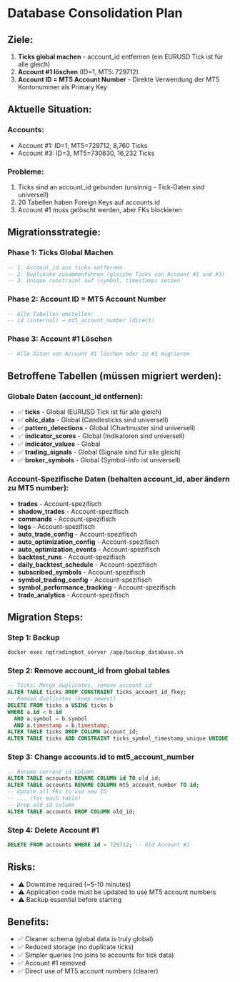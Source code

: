 # Database Consolidation Plan

## Ziele:
1. **Ticks global machen** - account_id entfernen (ein EURUSD Tick ist für alle gleich)
2. **Account #1 löschen** (ID=1, MT5: 729712)
3. **Account ID = MT5 Account Number** - Direkte Verwendung der MT5 Kontonummer als Primary Key

## Aktuelle Situation:

### Accounts:
- Account #1: ID=1, MT5=729712, 8,760 Ticks
- Account #3: ID=3, MT5=730630, 16,232 Ticks

### Probleme:
1. Ticks sind an account_id gebunden (unsinnig - Tick-Daten sind universell)
2. 20 Tabellen haben Foreign Keys auf accounts.id
3. Account #1 muss gelöscht werden, aber FKs blockieren

## Migrationsstrategie:

### Phase 1: Ticks Global Machen
```sql
-- 1. Account_id aus ticks entfernen
-- 2. Duplikate zusammenführen (gleiche Ticks von Account #1 und #3)
-- 3. Unique constraint auf (symbol, timestamp) setzen
```

### Phase 2: Account ID = MT5 Account Number
```sql
-- Alle Tabellen umstellen:
-- id (internal) → mt5_account_number (direct)
```

### Phase 3: Account #1 Löschen
```sql
-- Alle Daten von Account #1 löschen oder zu #3 migrieren
```

## Betroffene Tabellen (müssen migriert werden):

### Globale Daten (account_id entfernen):
- ✅ **ticks** - Global (EURUSD Tick ist für alle gleich)
- ✅ **ohlc_data** - Global (Candlesticks sind universell)
- ✅ **pattern_detections** - Global (Chartmuster sind universell)
- ✅ **indicator_scores** - Global (Indikatoren sind universell)
- ✅ **indicator_values** - Global
- ✅ **trading_signals** - Global (Signale sind für alle gleich)
- ✅ **broker_symbols** - Global (Symbol-Info ist universell)

### Account-Spezifische Daten (behalten account_id, aber ändern zu MT5 number):
- **trades** - Account-spezifisch
- **shadow_trades** - Account-spezifisch
- **commands** - Account-spezifisch
- **logs** - Account-spezifisch
- **auto_trade_config** - Account-spezifisch
- **auto_optimization_config** - Account-spezifisch
- **auto_optimization_events** - Account-spezifisch
- **backtest_runs** - Account-spezifisch
- **daily_backtest_schedule** - Account-spezifisch
- **subscribed_symbols** - Account-spezifisch
- **symbol_trading_config** - Account-spezifisch
- **symbol_performance_tracking** - Account-spezifisch
- **trade_analytics** - Account-spezifisch

## Migration Steps:

### Step 1: Backup
```bash
docker exec ngtradingbot_server /app/backup_database.sh
```

### Step 2: Remove account_id from global tables
```sql
-- Ticks: Merge duplicates, remove account_id
ALTER TABLE ticks DROP CONSTRAINT ticks_account_id_fkey;
-- Remove duplicates (keep newest)
DELETE FROM ticks a USING ticks b
WHERE a.id < b.id
  AND a.symbol = b.symbol
  AND a.timestamp = b.timestamp;
ALTER TABLE ticks DROP COLUMN account_id;
ALTER TABLE ticks ADD CONSTRAINT ticks_symbol_timestamp_unique UNIQUE (symbol, timestamp);
```

### Step 3: Change accounts.id to mt5_account_number
```sql
-- Rename current id column
ALTER TABLE accounts RENAME COLUMN id TO old_id;
ALTER TABLE accounts RENAME COLUMN mt5_account_number TO id;
-- Update all FKs to use new ID
-- ... (for each table)
-- Drop old_id column
ALTER TABLE accounts DROP COLUMN old_id;
```

### Step 4: Delete Account #1
```sql
DELETE FROM accounts WHERE id = 729712; -- Old Account #1
```

## Risks:
- ⚠️ Downtime required (~5-10 minutes)
- ⚠️ Application code must be updated to use MT5 account numbers
- ⚠️ Backup essential before starting

## Benefits:
- ✅ Cleaner schema (global data is truly global)
- ✅ Reduced storage (no duplicate ticks)
- ✅ Simpler queries (no joins to accounts for tick data)
- ✅ Account #1 removed
- ✅ Direct use of MT5 account numbers (clearer)
